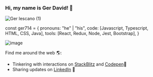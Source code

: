 ### Hi, my name is Ger David! 👋

![Ger lescano (1)](https://user-images.githubusercontent.com/62574447/123547432-23479900-d737-11eb-8611-ac47fc90faa1.png)

const ger714 = {
  pronouns: "he" | "his",
  code: [Javascript, Typescript, HTML, CSS, Java],
  tools: [React, Redux, Node, Jest, Bootstrap],
}

![image](https://media.giphy.com/media/xFkgeu7dhfgqqxJqmj/giphy.gif)

Find me around the web 🌎:
- Tinkering with interactions on [StackBlitz](https://stackblitz.com/@ger714) and [Codepen](https://stackblitz.com/@ger714)🏓
- Sharing updates on [LinkedIn](https://www.linkedin.com/in/germandavidlescano/) 💼
